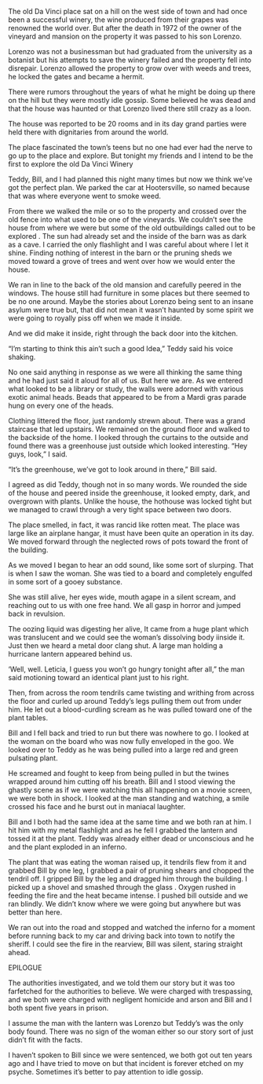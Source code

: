 The old Da Vinci place sat on a hill on the west side of town and had once been a successful winery, the wine produced from their grapes was renowned the world over. But after the death in 1972 of the owner of the vineyard and mansion on the property it was passed to his son Lorenzo.

Lorenzo was not a businessman but had graduated from the university as a botanist but his attempts to save the winery failed and the property fell into disrepair. Lorenzo allowed the property to grow over with weeds and trees, he locked the gates and became a hermit.

There were rumors throughout the years of what he might be doing up there on the hill but they were mostly idle gossip. Some believed he was dead and that the house was haunted or that Lorenzo lived there still crazy as a loon.

 The house was reported to be 20 rooms and in its day grand parties were held there with dignitaries from around the world.

The place fascinated the town’s teens but no one had ever had the nerve to go up to the place and explore. But tonight my friends and I intend to be the first to explore the old Da Vinci Winery

Teddy, Bill, and I had planned this night many times but now we think we’ve got the perfect plan. We parked the car at Hootersville, so named because that was where everyone went to smoke weed.

From there we walked the mile or so to the property and crossed over the old fence into what used to be one of the vineyards. We couldn’t see the house from where we were but some of the old outbuildings called out to be explored
.
The sun had already set and the inside of the barn was as dark as a cave. I carried the only flashlight and I was careful about where I let it shine. Finding nothing of interest in the barn or the pruning sheds we moved toward a grove of trees and went over how we would enter the house.

We ran in line to the back of the old mansion and carefully peered in the windows. The house still had furniture in some places but there seemed to be no one around.
 Maybe the stories about Lorenzo being sent to an insane asylum were true but, that did not mean it wasn’t haunted by some spirit we were going to royally piss off when we made it inside.

And we did make it inside, right through the back door into the kitchen. 

“I’m starting to think this ain’t such a good Idea,” Teddy said his voice shaking.

No one said anything in response as we were all thinking the same thing and he had just said it aloud for all of us. But here we are. As we entered what looked to be a library or study, the walls were adorned with various exotic animal heads. Beads that appeared to be from a Mardi gras parade hung on every one of the heads.

Clothing littered the floor, just randomly strewn about. There was a grand staircase that led upstairs. We remained on the ground floor and walked to the backside of the home. I looked through the curtains to the outside and found there was a greenhouse just outside which looked interesting.
“Hey guys, look,” I said.

“It’s the greenhouse, we’ve got to look around in there,” Bill said.

I agreed as did Teddy, though not in so many words. We rounded the side of the house and peered inside the greenhouse, it looked empty, dark, and overgrown with plants. Unlike the house, the hothouse was locked tight but we managed to crawl through a very tight space between two doors.

The place smelled, in fact, it was rancid like rotten meat. The place was large like an airplane hangar, it must have been quite an operation in its day. We moved forward through the neglected rows of pots toward the front of the building.

As we moved I began to hear an odd sound, like some sort of slurping. That is when I saw the woman. She was tied to a board and completely engulfed in some sort of a gooey substance. 

She was still alive, her eyes wide, mouth agape in a silent scream, and reaching out to us with one free hand.
We all gasp in horror and jumped back in revulsion.

 The oozing liquid was digesting her alive, It came from a huge plant which was translucent and we could see the woman’s dissolving body iinside it. Just then we heard a metal door clang shut. A large man holding a hurricane lantern appeared behind us.

‘Well, well. Leticia, I guess you won’t go hungry tonight after all,” the man said motioning toward an identical plant just to his right.

 Then, from across the room tendrils came twisting and writhing from across the floor and curled up around Teddy’s legs pulling them out from under him. He let out a blood-curdling scream as he was pulled toward one of the plant tables.

Bill and I fell back and tried to run but there was nowhere to go. I looked at the woman on the board who was now fully enveloped in the goo. We looked over to Teddy as he was being pulled into a large red and green pulsating plant.

He screamed and fought to keep from being pulled in but the twines wrapped around him cutting off his breath. Bill and I stood viewing the ghastly scene as if we were watching this all happening on a movie screen, we were both in shock. I looked at the man standing and watching, a smile crossed his face and he burst out in maniacal laughter.

Bill and I both had the same idea at the same time and we both ran at him. I hit him with my metal flashlight and as he fell I grabbed the lantern and tossed it at the plant. Teddy was already either dead or unconscious and he and the plant exploded in an inferno.

The plant that was eating the woman raised up, it tendrils flew from it and grabbed Bill by one leg, I grabbed a pair of pruning shears and chopped the tendril off. I gripped Bill by the leg and dragged him through the building. I picked up a shovel and smashed through the glass
.
Oxygen rushed in feeding the fire and the heat became intense. I pushed bill outside and we ran blindly. We didn’t know where we were going but anywhere but was better than here.

We ran out into the road and stopped and watched the inferno for a moment before running back to my car and driving back into town to notify the sheriff. I could see the fire in the rearview, Bill was silent, staring straight ahead.

EPILOGUE

The authorities investigated, and we told them our story but it was too farfetched for the authorities to believe. We were charged with trespassing, and we both were charged with negligent homicide and arson and Bill and I both spent five years in prison.

I assume the man with the lantern was Lorenzo but Teddy’s was the only body found. There was no sign of the woman either so our story sort of just didn’t fit with the facts.

I haven’t spoken to Bill since we were sentenced, we both got out ten years ago and I have tried to move on but that incident is forever etched on my psyche. Sometimes it’s better to pay attention to idle gossip.